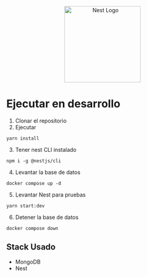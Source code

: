 <p align="center">
  <a href="http://nestjs.com/" target="blank"><img src="https://nestjs.com/img/logo-small.svg" width="200" alt="Nest Logo" /></a>
</p>

# Ejecutar en desarrollo

1. Clonar el repositorio
2. Ejecutar
```
yarn install
```
3. Tener nest CLI instalado
```
npm i -g @nestjs/cli
```
4. Levantar la base de datos
```
docker compose up -d
```
5. Levantar Nest para pruebas
```
yarn start:dev
```
6. Detener la base de datos
```
docker compose down
```

## Stack Usado
* MongoDB
* Nest

